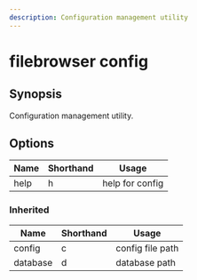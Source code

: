 ```yaml
---
description: Configuration management utility
---
```


# filebrowser config

## Synopsis

Configuration management utility.

## Options

| Name | Shorthand | Usage |
|------|-----------|-------|
|help|h|help for config|

### Inherited

| Name | Shorthand | Usage |
|------|-----------|-------|
|config|c|config file path|
|database|d|database path|

